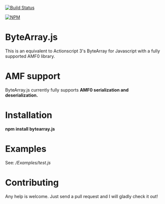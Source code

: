 [![Build Status](https://travis-ci.org/Zaseth/ByteArray.js.svg?branch=master)](https://travis-ci.org/Zaseth/ByteArray.js)

[![NPM](https://nodei.co/npm/bytearray.js.png)](https://nodei.co/npm/bytearray.js/)

# ByteArray.js
This is an equivalent to Actionscript 3's ByteArray for Javascript with a fully supported AMF0 library.

# AMF support
ByteArray.js currently fully supports **AMF0 serialization and deserialization.**

# Installation
**npm install bytearray.js**

# Examples
See: */Examples/test.js*

# Contributing
Any help is welcome. Just send a pull request and I will gladly check it out!
